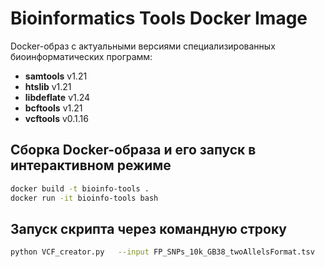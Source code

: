 # Bioinformatics Tools Docker Image

Docker-образ с актуальными версиями специализированных биоинформатических программ:

- **samtools** v1.21
- **htslib** v1.21
- **libdeflate** v1.24
- **bcftools** v1.21
- **vcftools** v0.1.16

## Сборка Docker-образа и его запуск в интерактивном режиме

```bash
docker build -t bioinfo-tools .
docker run -it bioinfo-tools bash
```

## Запуск скрипта через командную строку

```bash
python VCF_creator.py   --input FP_SNPs_10k_GB38_twoAllelsFormat.tsv   --output FP_SNPs_REF_ALT.tsv   --ref_dir ref/GRCh38.d1.vd1_mainChr/sepChrs/   --log snp_converter.log
```
